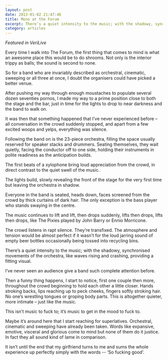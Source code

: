 ```yaml
---
layout: post
date: 2013-01-02 21:47:46
title: Mono at the Forum
excerpt: There’s a quiet intensity to the music; with the shadowy, synchronised movements of the orchestra, like waves rising and crashing, providing a fitting visual.
category: articles
---
```


*Featured in VeriLive*

Every time I walk into The Forum, the first thing that comes to mind is what an awesome place this would be to do shrooms. Not only is the interior trippy as balls; the sound is second to none.

So for a band who are invariably described as orchestral, cinematic, sweeping or all three at once, I doubt the organisers could have picked a better venue.

After pushing my way through enough moustaches to populate several dozen seventies pornos, I made my way to a prime position close to both the stage and the bar, just in time for the lights to drop to near darkness and the band to walk on.

It was then that something happened that I’ve never experienced before – all conversation in the crowd suddenly stopped, and apart from a few excited woops and yelps, everything was silence.

Following the band on is the 23-piece orchestra, filling the space usually reserved for speaker stacks and drummers. Seating themselves, they wait quietly, facing the conductor off to one side, holding their instruments in polite readiness as the anticipation builds.

The first beats of a xylophone bring loud appreciation from the crowd, in direct contrast to the quiet swell of the music.

The lights build, slowly revealing the front of the stage for the very first time but leaving the orchestra in shadow. 

Everyone in the band is seated, heads down, faces screened from the crowd by thick curtains of dark hair. The only exception is the bass player who stands swaying in the centre.

The music continues to lift and lift, then drops suddenly, lifts then drops, lifts then drops, like The Pixies played by John Barry or Ennio Morricone.

The crowd listens in rapt silence. They’re transfixed. The atmosphere and tension would be almost perfect if it wasn’t for the loud jarring sound of empty beer bottles occasionally being tossed into recycling bins.

There’s a quiet intensity to the music; with the shadowy, synchronised movements of the orchestra, like waves rising and crashing, providing a fitting visual.I’ve never seen an audience give a band such complete attention before. 

Then a funny thing happens, I start to notice, first one couple then more, throughout the crowd beginning to hold each other a little closer. Hands stroking backs, lips reaching up to peck cheeks, fingers softly stroking hair. No one’s wrestling tongues or groping body parts. This is altogether quieter, more intimate – just like the music.

This isn’t music to fuck to; it’s music to get in the mood to fuck to.

Maybe it’s around here that I start reaching for superlatives. Orchestral, cinematic and sweeping have already been taken. Words like expansive, emotive, visceral and glorious come to mind but none of them do it justice. In fact they all sound kind of lame in comparison.

It isn’t until the end that my girlfriend turns to me and sums the whole experience up perfectly simply with the words -- ‘So fucking good’.
